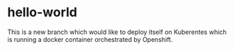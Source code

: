 # hello-world
This is a new branch which would like to deploy itself on Kuberentes which is running a docker container orchestrated by Openshift.
